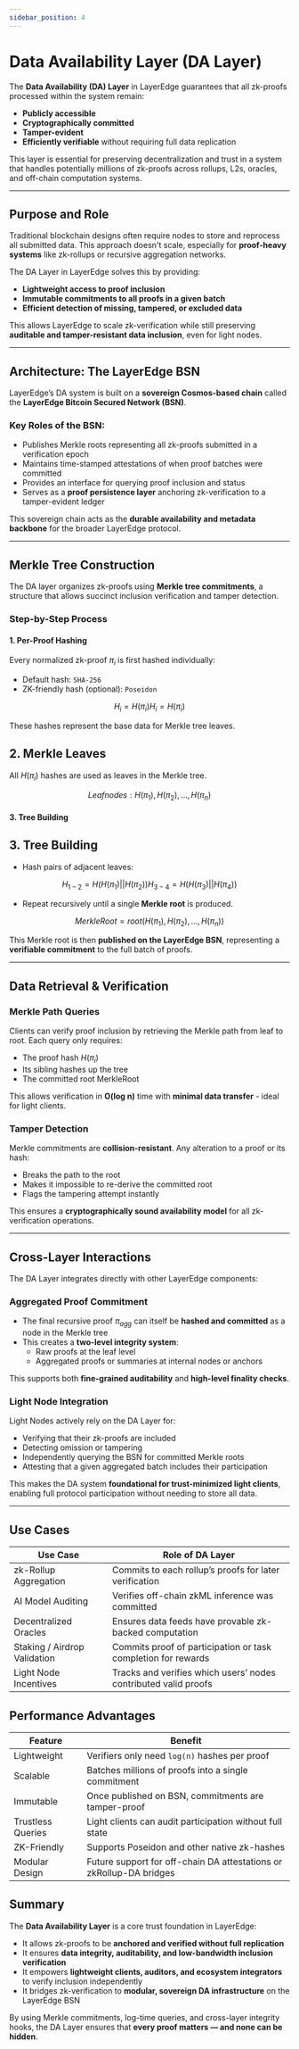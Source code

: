 ```yaml
---
sidebar_position: 4
---
```

# Data Availability Layer (DA Layer)

The **Data Availability (DA) Layer** in LayerEdge guarantees that all zk-proofs processed within the system remain:

* **Publicly accessible**
* **Cryptographically committed**
* **Tamper-evident**
* **Efficiently verifiable** without requiring full data replication

This layer is essential for preserving decentralization and trust in a system that handles potentially millions of zk-proofs across rollups, L2s, oracles, and off-chain computation systems.

---

## Purpose and Role

Traditional blockchain designs often require nodes to store and reprocess all submitted data. This approach doesn't scale, especially for **proof-heavy systems** like zk-rollups or recursive aggregation networks.

The DA Layer in LayerEdge solves this by providing:

* **Lightweight access to proof inclusion**
* **Immutable commitments to all proofs in a given batch**
* **Efficient detection of missing, tampered, or excluded data**

This allows LayerEdge to scale zk-verification while still preserving **auditable and tamper-resistant data inclusion**, even for light nodes.

---

## Architecture: The LayerEdge BSN

LayerEdge’s DA system is built on a **sovereign Cosmos-based chain** called the **LayerEdge Bitcoin Secured Network (BSN)**.

### Key Roles of the BSN:

* Publishes Merkle roots representing all zk-proofs submitted in a verification epoch
* Maintains time-stamped attestations of when proof batches were committed
* Provides an interface for querying proof inclusion and status
* Serves as a **proof persistence layer** anchoring zk-verification to a tamper-evident ledger

This sovereign chain acts as the **durable availability and metadata backbone** for the broader LayerEdge protocol.

---

## Merkle Tree Construction

The DA layer organizes zk-proofs using **Merkle tree commitments**, a structure that allows succinct inclusion verification and tamper detection.

### Step-by-Step Process

#### 1. Per-Proof Hashing

Every normalized zk-proof $\pi_i$ is first hashed individually:

- Default hash: `SHA-256`
- ZK-friendly hash (optional): `Poseidon`

$$
H_i = H(\pi_i)H_i = H(\pi_i)
$$

These hashes represent the base data for Merkle tree leaves.

## 2. Merkle Leaves

All $H(\pi_i)$ hashes are used as leaves in the Merkle tree.

$$
Leaf nodes: H(\pi_1), H(\pi_2),..., H(\pi_n)
$$

#### 3. Tree Building

## 3. Tree Building

- Hash pairs of adjacent leaves:

$$
H_{1-2} = H(H(\pi_1)||H(\pi_2))H_{3-4} = H(H(\pi_3)||H(\pi_4))
$$

- Repeat recursively until a single **Merkle root** is produced.

$$
MerkleRoot = root(H(\pi_1), H(\pi_2), ..., H(\pi_n))
$$

This Merkle root is then **published on the LayerEdge BSN**, representing a **verifiable commitment** to the full batch of proofs.

---

## Data Retrieval & Verification

### Merkle Path Queries

Clients can verify proof inclusion by retrieving the Merkle path from leaf to root. Each query only requires:

- The proof hash $H(\pi_i)$
- Its sibling hashes up the tree
- The committed root $\text{MerkleRoot}$

This allows verification in **O(log n)** time with **minimal data transfer** - ideal for light clients.

### Tamper Detection

Merkle commitments are **collision-resistant**. Any alteration to a proof or its hash:

* Breaks the path to the root
* Makes it impossible to re-derive the committed root
* Flags the tampering attempt instantly

This ensures a **cryptographically sound availability model** for all zk-verification operations.

---

## Cross-Layer Interactions

The DA Layer integrates directly with other LayerEdge components:

### Aggregated Proof Commitment


* The final recursive proof $\pi_{agg}$ can itself be **hashed and committed** as a node in the Merkle tree
* This creates a **two-level integrity system**:
  * Raw proofs at the leaf level
  * Aggregated proofs or summaries at internal nodes or anchors

This supports both **fine-grained auditability** and **high-level finality checks**.

### Light Node Integration

Light Nodes actively rely on the DA Layer for:

* Verifying that their zk-proofs are included
* Detecting omission or tampering
* Independently querying the BSN for committed Merkle roots
* Attesting that a given aggregated batch includes their participation

This makes the DA system **foundational for trust-minimized light clients**, enabling full protocol participation without needing to store all data.

---

## Use Cases

| Use Case | Role of DA Layer |
|----------|------------------|
| zk-Rollup Aggregation | Commits to each rollup’s proofs for later verification |
| AI Model Auditing | Verifies off-chain zkML inference was committed |
| Decentralized Oracles | Ensures data feeds have provable zk-backed computation |
| Staking / Airdrop Validation | Commits proof of participation or task completion for rewards |
| Light Node Incentives | Tracks and verifies which users’ nodes contributed valid proofs |

## Performance Advantages

| Feature | Benefit |
|---------|---------|
| Lightweight | Verifiers only need `log(n)` hashes per proof |
| Scalable | Batches millions of proofs into a single commitment |
| Immutable | Once published on BSN, commitments are tamper-proof |
| Trustless Queries | Light clients can audit participation without full state |
| ZK-Friendly | Supports Poseidon and other native zk-hashes |
| Modular Design | Future support for off-chain DA attestations or zkRollup-DA bridges |

## Summary

The **Data Availability Layer** is a core trust foundation in LayerEdge:

* It allows zk-proofs to be **anchored and verified without full replication**
* It ensures **data integrity, auditability, and low-bandwidth inclusion verification**
* It empowers **lightweight clients, auditors, and ecosystem integrators** to verify inclusion independently
* It bridges zk-verification to **modular, sovereign DA infrastructure** on the LayerEdge BSN

By using Merkle commitments, log-time queries, and cross-layer integrity hooks, the DA Layer ensures that **every proof matters — and none can be hidden**.